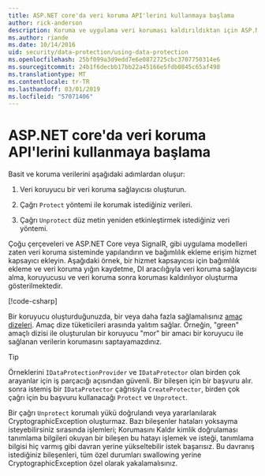 ```yaml
---
title: ASP.NET core'da veri koruma API'lerini kullanmaya başlama
author: rick-anderson
description: Koruma ve uygulama veri koruması kaldırıldıktan için ASP.NET Core veri koruma API'lerini kullanmayı öğrenin.
ms.author: riande
ms.date: 10/14/2016
uid: security/data-protection/using-data-protection
ms.openlocfilehash: 25bf099a3d9edd7e6e0872725cbc3707750314e6
ms.sourcegitcommit: 24b1f6decbb17bb22a45166e5fdb0845c65af498
ms.translationtype: MT
ms.contentlocale: tr-TR
ms.lasthandoff: 03/01/2019
ms.locfileid: "57071406"
---
```

# <a name="get-started-with-the-data-protection-apis-in-aspnet-core"></a>ASP.NET core'da veri koruma API'lerini kullanmaya başlama

<a name="security-data-protection-getting-started"></a>

Basit ve koruma verilerini aşağıdaki adımlardan oluşur:

1. Veri koruyucu bir veri koruma sağlayıcısı oluşturun.

2. Çağrı `Protect` yöntemi ile korumak istediğiniz verileri.

3. Çağrı `Unprotect` düz metin yeniden etkinleştirmek istediğiniz veri yöntemi.

Çoğu çerçeveleri ve ASP.NET Core veya SignalR, gibi uygulama modelleri zaten veri koruma sisteminde yapılandırın ve bağımlılık ekleme erişim hizmet kapsayıcı ekleyin. Aşağıdaki örnek, bir hizmet kapsayıcısı için bağımlılık ekleme ve veri koruma yığın kaydetme, DI aracılığıyla veri koruma sağlayıcısı alma, koruyucusu ve veri koruma sonra koruması kaldırılıyor oluşturma gösterilmektedir.

[!code-csharp[](../../security/data-protection/using-data-protection/samples/protectunprotect.cs?highlight=26,34,35,36,37,38,39,40)]

Bir koruyucu oluşturduğunuzda, bir veya daha fazla sağlamalısınız [amaç dizeleri](xref:security/data-protection/consumer-apis/purpose-strings). Amaç dize tüketicileri arasında yalıtım sağlar. Örneğin, "green" amaçlı dizisi ile oluşturulan bir koruyucu "mor" bir amacı bir koruyucu ile sağlanan verilerin korumasını saptayamazdınız.

>[!TIP]
> Örneklerini `IDataProtectionProvider` ve `IDataProtector` olan birden çok arayanlar için iş parçacığı açısından güvenli. Bir bileşen için bir başvuru alır. sonra istemiş bir `IDataProtector` çağrısıyla `CreateProtector`, birden çok çağrı için bu başvuru kullanacağı `Protect` ve `Unprotect`.
>
>Bir çağrı `Unprotect` korumalı yükü doğrulandı veya yararlanılarak CryptographicException oluşturmaz. Bazı bileşenler hataları yoksayma isteyebilirsiniz sırasında işlemleri; Korumasını Kaldır kimlik doğrulaması tanımlama bilgileri okuyan bir bileşen bu hatayı işlemek ve isteği, tanımlama bilgisi hiç varmış gibi davran yerine yükseltebilir istek başarısız. Bu davranış istediğiniz bileşenleri, tüm özel durumları swallowing yerine CryptographicException özel olarak yakalamalısınız.
